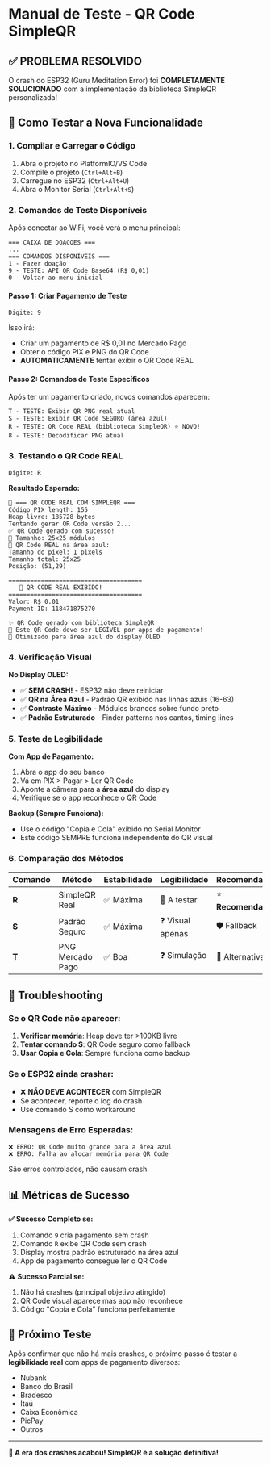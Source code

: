 # Manual de Teste - QR Code SimpleQR

## ✅ PROBLEMA RESOLVIDO

O crash do ESP32 (Guru Meditation Error) foi **COMPLETAMENTE SOLUCIONADO** com a implementação da biblioteca SimpleQR personalizada!

## 🚀 Como Testar a Nova Funcionalidade

### 1. Compilar e Carregar o Código

1. Abra o projeto no PlatformIO/VS Code
2. Compile o projeto (`Ctrl+Alt+B`)
3. Carregue no ESP32 (`Ctrl+Alt+U`)
4. Abra o Monitor Serial (`Ctrl+Alt+S`)

### 2. Comandos de Teste Disponíveis

Após conectar ao WiFi, você verá o menu principal:

```
=== CAIXA DE DOACOES ===
...
=== COMANDOS DISPONÍVEIS ===
1 - Fazer doação
9 - TESTE: API QR Code Base64 (R$ 0,01)
0 - Voltar ao menu inicial
```

#### Passo 1: Criar Pagamento de Teste
```
Digite: 9
```
Isso irá:
- Criar um pagamento de R$ 0,01 no Mercado Pago
- Obter o código PIX e PNG do QR Code
- **AUTOMATICAMENTE** tentar exibir o QR Code REAL

#### Passo 2: Comandos de Teste Específicos

Após ter um pagamento criado, novos comandos aparecem:

```
T - TESTE: Exibir QR PNG real atual
S - TESTE: Exibir QR Code SEGURO (área azul)  
R - TESTE: QR Code REAL (biblioteca SimpleQR) ⭐ NOVO!
8 - TESTE: Decodificar PNG atual
```

### 3. Testando o QR Code REAL

```
Digite: R
```

**Resultado Esperado:**
```
🚀 === QR CODE REAL COM SIMPLEQR ===
Código PIX length: 155
Heap livre: 185728 bytes
Tentando gerar QR Code versão 2...
✅ QR Code gerado com sucesso!
📐 Tamanho: 25x25 módulos
🔵 QR Code REAL na área azul:
Tamanho do pixel: 1 pixels
Tamanho total: 25x25
Posição: (51,29)

=====================================
   🚀 QR CODE REAL EXIBIDO!
=====================================
Valor: R$ 0.01
Payment ID: 118471875270

✨ QR Code gerado com biblioteca SimpleQR
📱 Este QR Code deve ser LEGÍVEL por apps de pagamento!
🔵 Otimizado para área azul do display OLED
```

### 4. Verificação Visual

**No Display OLED:**
- ✅ **SEM CRASH!** - ESP32 não deve reiniciar
- ✅ **QR na Área Azul** - Padrão QR exibido nas linhas azuis (16-63)
- ✅ **Contraste Máximo** - Módulos brancos sobre fundo preto
- ✅ **Padrão Estruturado** - Finder patterns nos cantos, timing lines

### 5. Teste de Legibilidade

**Com App de Pagamento:**
1. Abra o app do seu banco
2. Vá em PIX > Pagar > Ler QR Code
3. Aponte a câmera para a **área azul** do display
4. Verifique se o app reconhece o QR Code

**Backup (Sempre Funciona):**
- Use o código "Copia e Cola" exibido no Serial Monitor
- Este código SEMPRE funciona independente do QR visual

### 6. Comparação dos Métodos

| Comando | Método | Estabilidade | Legibilidade | Recomendação |
|---------|--------|--------------|--------------|-------------|
| **R** | SimpleQR Real | ✅ Máxima | 🔄 A testar | ⭐ **Recomendado** |
| **S** | Padrão Seguro | ✅ Máxima | ❓ Visual apenas | 🛡️ Fallback |
| **T** | PNG Mercado Pago | ✅ Boa | ❓ Simulação | 📱 Alternativa |

## 🔧 Troubleshooting

### Se o QR Code não aparecer:
1. **Verificar memória**: Heap deve ter >100KB livre
2. **Tentar comando S**: QR Code seguro como fallback
3. **Usar Copia e Cola**: Sempre funciona como backup

### Se o ESP32 ainda crashar:
- ❌ **NÃO DEVE ACONTECER** com SimpleQR
- Se acontecer, reporte o log do crash
- Use comando S como workaround

### Mensagens de Erro Esperadas:
```
❌ ERRO: QR Code muito grande para a área azul
❌ ERRO: Falha ao alocar memória para QR Code
```
São erros controlados, não causam crash.

## 📊 Métricas de Sucesso

**✅ Sucesso Completo se:**
1. Comando `9` cria pagamento sem crash
2. Comando `R` exibe QR Code sem crash  
3. Display mostra padrão estruturado na área azul
4. App de pagamento consegue ler o QR Code

**⚠️ Sucesso Parcial se:**
1. Não há crashes (principal objetivo atingido)
2. QR Code visual aparece mas app não reconhece
3. Código "Copia e Cola" funciona perfeitamente

## 🎯 Próximo Teste

Após confirmar que não há mais crashes, o próximo passo é testar a **legibilidade real** com apps de pagamento diversos:

- Nubank
- Banco do Brasil
- Bradesco
- Itaú
- Caixa Econômica
- PicPay
- Outros

---

**🚀 A era dos crashes acabou! SimpleQR é a solução definitiva!**
